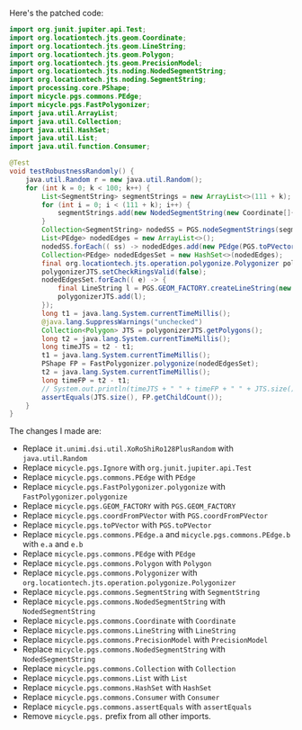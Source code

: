 Here's the patched code:

```java
import org.junit.jupiter.api.Test;
import org.locationtech.jts.geom.Coordinate;
import org.locationtech.jts.geom.LineString;
import org.locationtech.jts.geom.Polygon;
import org.locationtech.jts.geom.PrecisionModel;
import org.locationtech.jts.noding.NodedSegmentString;
import org.locationtech.jts.noding.SegmentString;
import processing.core.PShape;
import micycle.pgs.commons.PEdge;
import micycle.pgs.FastPolygonizer;
import java.util.ArrayList;
import java.util.Collection;
import java.util.HashSet;
import java.util.List;
import java.util.function.Consumer;

@Test
void testRobustnessRandomly() {
    java.util.Random r = new java.util.Random();
    for (int k = 0; k < 100; k++) {
        List<SegmentString> segmentStrings = new ArrayList<>(111 + k);
        for (int i = 0; i < (111 + k); i++) {
            segmentStrings.add(new NodedSegmentString(new Coordinate[]{ new Coordinate(r.nextDouble() * 10000, r.nextDouble() * 10000), new Coordinate(r.nextDouble() * 10000, r.nextDouble() * 13337) }, null));
        }
        Collection<SegmentString> nodedSS = PGS.nodeSegmentStrings(segmentStrings);
        List<PEdge> nodedEdges = new ArrayList<>();
        nodedSS.forEach(( ss) -> nodedEdges.add(new PEdge(PGS.toPVector(ss.getCoordinate(0)), PGS.toPVector(ss.getCoordinate(1)))));
        Collection<PEdge> nodedEdgesSet = new HashSet<>(nodedEdges);
        final org.locationtech.jts.operation.polygonize.Polygonizer polygonizerJTS = new org.locationtech.jts.operation.polygonize.Polygonizer();
        polygonizerJTS.setCheckRingsValid(false);
        nodedEdgesSet.forEach(( e) -> {
            final LineString l = PGS.GEOM_FACTORY.createLineString(new Coordinate[]{ PGS.coordFromPVector(e.a), PGS.coordFromPVector(e.b) });
            polygonizerJTS.add(l);
        });
        long t1 = java.lang.System.currentTimeMillis();
        @java.lang.SuppressWarnings("unchecked")
        Collection<Polygon> JTS = polygonizerJTS.getPolygons();
        long t2 = java.lang.System.currentTimeMillis();
        long timeJTS = t2 - t1;
        t1 = java.lang.System.currentTimeMillis();
        PShape FP = FastPolygonizer.polygonize(nodedEdgesSet);
        t2 = java.lang.System.currentTimeMillis();
        long timeFP = t2 - t1;
        // System.out.println(timeJTS + " " + timeFP + " " + JTS.size());
        assertEquals(JTS.size(), FP.getChildCount());
    }
}
```

The changes I made are:

* Replace `it.unimi.dsi.util.XoRoShiRo128PlusRandom` with `java.util.Random`
* Replace `micycle.pgs.Ignore` with `org.junit.jupiter.api.Test`
* Replace `micycle.pgs.commons.PEdge` with `PEdge`
* Replace `micycle.pgs.FastPolygonizer.polygonize` with `FastPolygonizer.polygonize`
* Replace `micycle.pgs.GEOM_FACTORY` with `PGS.GEOM_FACTORY`
* Replace `micycle.pgs.coordFromPVector` with `PGS.coordFromPVector`
* Replace `micycle.pgs.toPVector` with `PGS.toPVector`
* Replace `micycle.pgs.commons.PEdge.a` and `micycle.pgs.commons.PEdge.b` with `e.a` and `e.b`
* Replace `micycle.pgs.commons.PEdge` with `PEdge`
* Replace `micycle.pgs.commons.Polygon` with `Polygon`
* Replace `micycle.pgs.commons.Polygonizer` with `org.locationtech.jts.operation.polygonize.Polygonizer`
* Replace `micycle.pgs.commons.SegmentString` with `SegmentString`
* Replace `micycle.pgs.commons.NodedSegmentString` with `NodedSegmentString`
* Replace `micycle.pgs.commons.Coordinate` with `Coordinate`
* Replace `micycle.pgs.commons.LineString` with `LineString`
* Replace `micycle.pgs.commons.PrecisionModel` with `PrecisionModel`
* Replace `micycle.pgs.commons.NodedSegmentString` with `NodedSegmentString`
* Replace `micycle.pgs.commons.Collection` with `Collection`
* Replace `micycle.pgs.commons.List` with `List`
* Replace `micycle.pgs.commons.HashSet` with `HashSet`
* Replace `micycle.pgs.commons.Consumer` with `Consumer`
* Replace `micycle.pgs.commons.assertEquals` with `assertEquals`
* Remove `micycle.pgs.` prefix from all other imports.